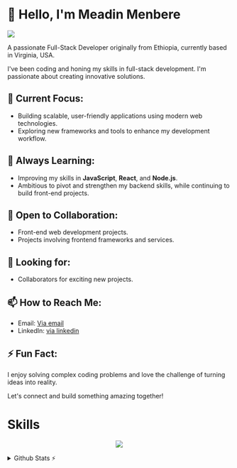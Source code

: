 
# 👋 Hello, I'm Meadin Menbere 

![](https://komarev.com/ghpvc/?username=OmarDGreat&color=2062af&label=Profile+views)

 A passionate Full-Stack Developer originally from Ethiopia, currently based in Virginia, USA.

I've been coding and  honing my skills in full-stack development. I'm passionate about creating innovative solutions.

## 🔭 Current Focus:
- Building scalable, user-friendly applications using modern web technologies.
- Exploring new frameworks and tools to enhance my development workflow.

## 🌱 Always Learning:
- Improving my skills in **JavaScript**, **React**, and **Node.js**.
- Ambitious to pivot and strengthen my backend skills, while continuing to build front-end projects.


## 👯 Open to Collaboration:
- Front-end web development projects.
- Projects involving frontend frameworks and services.

## 🤔 Looking for:
- Collaborators for exciting new projects.


## 📫 How to Reach Me:
- Email: [Via email](mailto:meadinmenbere488@gmail.com) 
- LinkedIn: [via linkedin](#https://www.linkedin.com/in/meadin-menbere/)

## ⚡ Fun Fact:
I enjoy solving complex coding problems and love the challenge of turning ideas into reality.

Let's connect and build something amazing together!


# Skills
<p align="center">
<img src="https://skillicons.dev/icons?i=js,bootstrap,vscode,react,tailwind,md,discord,git,github,html,css&theme=dark">
</p>
 
 <details>
  <summary>Github Stats ⚡</summary>
  
  <a href="#">![Github stats](https://github-readme-stats.vercel.app/api?username=Meadoughnut&theme=transparent&count_private=true&hide_border=true&line_height=20)</a>
  <a href="#">![Top Langs](https://github-readme-stats.vercel.app/api/top-langs/?username=Meadoughnut&layout=compact&theme=transparent&count_private=true&hide_border=true)</a>
</details>

